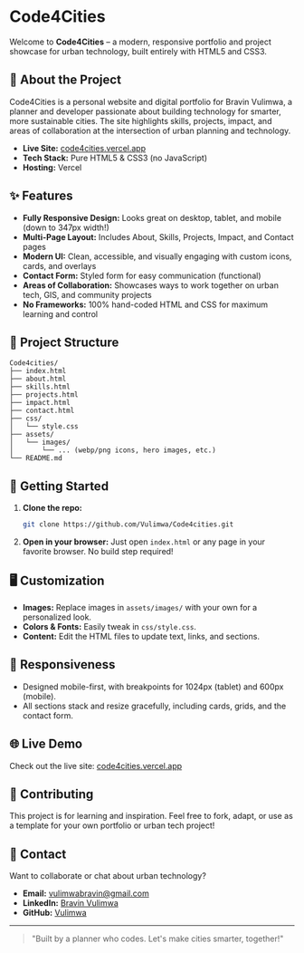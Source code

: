 # Code4Cities

Welcome to **Code4Cities** – a modern, responsive portfolio and project showcase for urban technology, built entirely with HTML5 and CSS3.

## 🌆 About the Project
Code4Cities is a personal website and digital portfolio for Bravin Vulimwa, a planner and developer passionate about building technology for smarter, more sustainable cities. The site highlights skills, projects, impact, and areas of collaboration at the intersection of urban planning and technology.

- **Live Site:** [code4cities.vercel.app](https://code4cities.vercel.app)
- **Tech Stack:** Pure HTML5 & CSS3 (no JavaScript)
- **Hosting:** Vercel

## ✨ Features
- **Fully Responsive Design:** Looks great on desktop, tablet, and mobile (down to 347px width!)
- **Multi-Page Layout:** Includes About, Skills, Projects, Impact, and Contact pages
- **Modern UI:** Clean, accessible, and visually engaging with custom icons, cards, and overlays
- **Contact Form:** Styled form for easy communication (functional)
- **Areas of Collaboration:** Showcases ways to work together on urban tech, GIS, and community projects
- **No Frameworks:** 100% hand-coded HTML and CSS for maximum learning and control

## 📁 Project Structure
```
Code4cities/
├── index.html
├── about.html
├── skills.html
├── projects.html
├── impact.html
├── contact.html
├── css/
│   └── style.css
├── assets/
│   └── images/
│       └── ... (webp/png icons, hero images, etc.)
└── README.md
```

## 🚀 Getting Started
1. **Clone the repo:**
   ```sh
   git clone https://github.com/Vulimwa/Code4cities.git
   ```
2. **Open in your browser:**
   Just open `index.html` or any page in your favorite browser. No build step required!

## 🖥️ Customization
- **Images:** Replace images in `assets/images/` with your own for a personalized look.
- **Colors & Fonts:** Easily tweak in `css/style.css`.
- **Content:** Edit the HTML files to update text, links, and sections.

## 📱 Responsiveness
- Designed mobile-first, with breakpoints for 1024px (tablet) and 600px (mobile).
- All sections stack and resize gracefully, including cards, grids, and the contact form.

## 🌐 Live Demo
Check out the live site: [code4cities.vercel.app](https://code4cities.vercel.app)

## 🤝 Contributing
This project is for learning and inspiration. Feel free to fork, adapt, or use as a template for your own portfolio or urban tech project!

## 📧 Contact
Want to collaborate or chat about urban technology?
- **Email:** vulimwabravin@gmail.com
- **LinkedIn:** [Bravin Vulimwa](https://www.linkedin.com/in/bravin-vulimwa-b65842292/)
- **GitHub:** [Vulimwa](https://github.com/Vulimwa)

---

> "Built by a planner who codes. Let's make cities smarter, together!"
